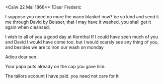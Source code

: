  <Calw 22 Mai 1868>*
1Dear Frederic

I suppose you need no more the warm blanket now? be so kind and send it me through David by Beisser, that I may have it washed, you shall get it again when cleansed.

I wish to all of you a good day at Kornthal If I could have seen much of you and David I would have come too; but I would scarsly see any thing of you, and besides we are to iron our wash on monday

 Adieu dear son.

Your papa puts already on the cap you gave him.

The tailors account I have paid. you need not care for it
